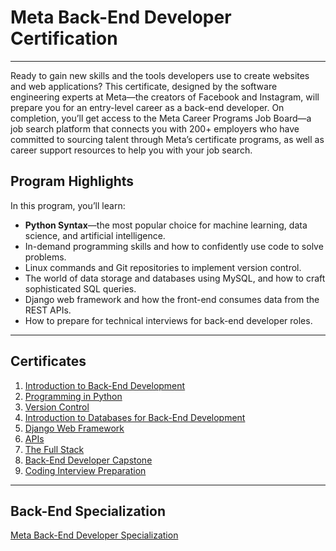 # Meta Back-End Developer Certification

---

Ready to gain new skills and the tools developers use to create websites and web applications? This certificate, designed by the software engineering experts at Meta—the creators of Facebook and Instagram, will prepare you for an entry-level career as a back-end developer. On completion, you’ll get access to the Meta Career Programs Job Board—a job search platform that connects you with 200+ employers who have committed to sourcing talent through Meta’s certificate programs, as well as career support resources to help you with your job search.

## Program Highlights

In this program, you’ll learn:

- **Python Syntax**—the most popular choice for machine learning, data science, and artificial intelligence.
- In-demand programming skills and how to confidently use code to solve problems.
- Linux commands and Git repositories to implement version control.
- The world of data storage and databases using MySQL, and how to craft sophisticated SQL queries.
- Django web framework and how the front-end consumes data from the REST APIs.
- How to prepare for technical interviews for back-end developer roles.

---

## Certificates

1. [Introduction to Back-End Development](https://coursera.org/share/00027ed001be1f246f26b42b1eebb17d)
2. [Programming in Python](https://example.com)
3. [Version Control](https://example.com)
4. [Introduction to Databases for Back-End Development](https://example.com)
5. [Django Web Framework](https://example.com)
6. [APIs](https://example.com)
7. [The Full Stack](https://example.com)
8. [Back-End Developer Capstone](https://example.com)
9. [Coding Interview Preparation](https://example.com)

---

## Back-End Specialization

[Meta Back-End Developer Specialization](https://example.com)
